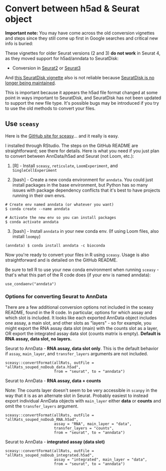 # Convert between h5ad & Seurat object

**Important note:** You may have come across the old conversion vignettes and steps since they still come up first in Google searches and critical new info is buried:

These vignettes for older Seurat versions (2 and 3) **do not work** in Seurat 4, as they moved support for h5ad/anndata to SeuratDisk:
- Conversion in [Seurat2](https://satijalab.org/seurat/archive/v2.4/conversion_vignette) or [Seurat3](https://satijalab.org/seurat/archive/v3.1/conversion_vignette.html)

And [this SeuratDisk vignette](https://mojaveazure.github.io/seurat-disk/articles/convert-anndata.html) also is not reliable because [SeuratDisk is no longer being maintained](https://github.com/satijalab/seurat/issues/7730).

This is important because it appears the h5ad file format changed at some point in ways important to SeuratDisk, and SeuratDisk has not been updated to support the new file type. It's possible bugs may be introduced if you try to use the old methods to convert your files.


## Use `sceasy`

Here is the [GitHub site for sceasy](https://github.com/cellgeni/sceasy)... and it really is easy.

I installed through RStudio. The steps on the GitHub README are straightforward; see there for details. Here is what you need if you just plan to convert between AnnData/h5ad and Seurat (not Loom, etc.):

1. [R] - Install `sceasy`, `reticulate`, `LoomExperiment`, and `SingleCellExperiment`

2. [bash] - Create a new conda environment for `anndata`. You could just install packages in the base environment, but Python has so many issues with package dependency conflicts that it's best to have projects running in their own envs.

```
# Create env named anndata (or whatever you want)
$ conda create --name anndata

# Activate the new env so you can install packages
$ conda activate anndata
```

3. [bash] - Install `anndata` in your new conda env. (If using Loom files, also install `loompy`)

```
(anndata) $ conda install anndata -c bioconda
```

Now you're ready to convert your files in R using `sceasy`. Usage is also straightforward and is detailed on the GitHub README.

Be sure to tell R to use your new conda environment when running `sceasy` - that's what this part of the R code does (if your env is named anndata):

```
use_condaenv("anndata")
```

### Options for converting Seurat to AnnData

There are a few additional conversion options not included in the sceasy README, found in the R code. In particular, options for which assay and which slot is included. It looks like each exported AnnData object includes one assay, a main slot, and other slots as "layers" - so for example, you might export the RNA assay data slot (main) with the counts slot as a layer, OR export the integrated assay data slot (counts matrix is empty). **Default is RNA assay, data slot, no layers.**

Seurat to AnnData - **RNA assay, data slot only**. This is the default behavior if `assay`, `main_layer`, and `transfer_layers` arguments are not included.

```
sceasy::convertFormat(allRats, outFile = "allRats_souped_noDoub_data.h5ad",
                      from = "seurat", to = "anndata")
```

Seurat to AnnData - **RNA assay, data + counts**

Note: The counts layer doesn't seem to be very accessible in `scanpy` in the way that it is as an alternate slot in Seurat. Probably easiest to instead export individual AnnData objects with `main_layer` either **data** or **counts** and omit the `transfer_layers` argument.

```
sceasy::convertFormat(allRats, outFile = "allRats_souped_noDoub_RNA.h5ad",
                      assay = "RNA", main_layer = "data",
                      transfer_layers = "counts",
                      from = "seurat", to = "anndata")
```

Seurat to AnnData - **integrated assay (data slot)**

```
sceasy::convertFormat(allRats, outFile = "allRats_souped_noDoub_integrated.h5ad",
                      assay = "integrated", main_layer = "data",
                      from = "seurat", to = "anndata")
```
